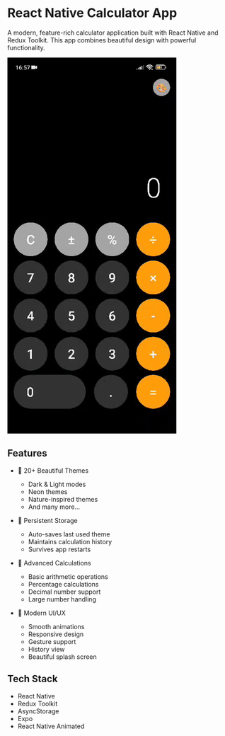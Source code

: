 # React Native Calculator App

A modern, feature-rich calculator application built with React Native and Redux Toolkit. This app combines beautiful design with powerful functionality.

![](calculator.gif)

## Features

- 🎨 20+ Beautiful Themes
  - Dark & Light modes
  - Neon themes
  - Nature-inspired themes
  - And many more...

- 💾 Persistent Storage
  - Auto-saves last used theme
  - Maintains calculation history
  - Survives app restarts

- 🧮 Advanced Calculations
  - Basic arithmetic operations
  - Percentage calculations
  - Decimal number support
  - Large number handling

- 📱 Modern UI/UX
  - Smooth animations
  - Responsive design
  - Gesture support
  - History view
  - Beautiful splash screen

## Tech Stack

- React Native
- Redux Toolkit
- AsyncStorage
- Expo
- React Native Animated



